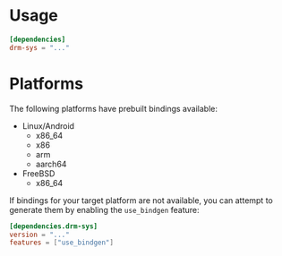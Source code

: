 # Usage

```toml
[dependencies]
drm-sys = "..."
```

# Platforms

The following platforms have prebuilt bindings available:

* Linux/Android
  * x86_64
  * x86
  * arm
  * aarch64
* FreeBSD
  * x86_64

If bindings for your target platform are not available, you can attempt to
generate them by enabling the `use_bindgen` feature:

```toml
[dependencies.drm-sys]
version = "..."
features = ["use_bindgen"]
```

